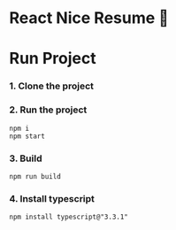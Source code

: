 # React Nice Resume :page_with_curl:

# Run Project
### 1. Clone the project

### 2. Run the project
```shell
npm i
npm start
```

### 3. Build
```shell
npm run build
```

### 4. Install typescript
```shell
npm install typescript@"3.3.1"
```
